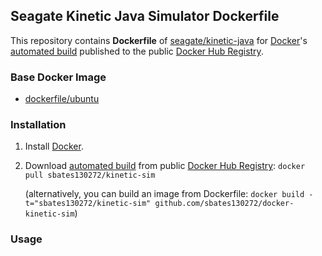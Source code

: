 ## Seagate Kinetic Java Simulator Dockerfile


This repository contains **Dockerfile** of [seagate/kinetic-java](https://github.com/Seagate/kinetic-java.git) for [Docker](https://www.docker.com/)'s [automated build](https://registry.hub.docker.com/u/sbates130272/kinetic-sim) published to the public [Docker Hub Registry](https://registry.hub.docker.com/).


### Base Docker Image

* [dockerfile/ubuntu](http://dockerfile.github.io/#/ubuntu)


### Installation

1. Install [Docker](https://www.docker.com/).

2. Download [automated build](https://registry.hub.docker.com/u/sbates130272/kinetic-sim/) from public [Docker Hub Registry](https://registry.hub.docker.com/): `docker pull sbates130272/kinetic-sim`

   (alternatively, you can build an image from Dockerfile: `docker build -t="sbates130272/kinetic-sim" github.com/sbates130272/docker-kinetic-sim`)


### Usage

